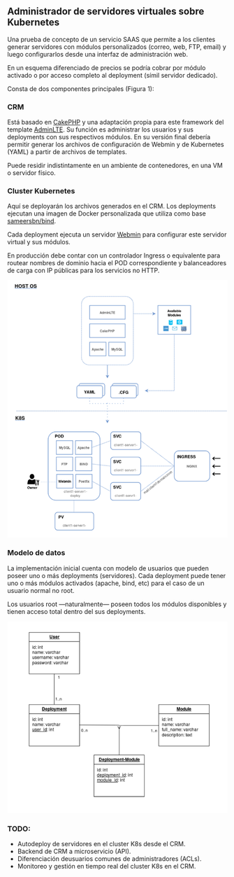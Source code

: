 Administrador de servidores virtuales sobre Kubernetes
------------------------------------------------------

Una prueba de concepto de un servicio SAAS que permite a los clientes generar servidores con módulos personalizados (correo, web, FTP, email) y luego configurarlos desde una interfaz de administración web.

En un esquema diferenciado de precios se podría cobrar por módulo activado o por acceso completo al deployment (símil servidor dedicado).

Consta de dos componentes principales (Figura 1):

### CRM

Está basado en [CakePHP](https://cakephp.org/) y una adaptación propia para este framework del template [AdminLTE](https://adminlte.io/). Su función es administrar los usuarios y sus deployments con sus respectivos módulos. En su versión final debería permitir generar los archivos de configuración de Webmin y de Kubernetes (YAML) a partir de archivos de templates.

Puede residir indistintamente en un ambiente de contenedores, en una VM o servidor físico.

### Cluster Kubernetes

Aquí se deployarán los archivos generados en el CRM. Los deployments ejecutan una imagen de Docker personalizada que utiliza como base [sameersbn/bind](https://github.com/sameersbn/docker-bind).

Cada deployment ejecuta un servidor [Webmin](http://www.webmin.com/) para configurar este servidor virtual y sus módulos.

En producción debe contar con un controlador Ingress o equivalente para routear nombres de dominio hacia el POD correspondiente y balanceadores de carga con IP públicas para los servicios no HTTP.

![Figura 1](https://github.com/paul21/um-sa/raw/master/img/struct.png)

### Modelo de datos

La implementación inicial cuenta con modelo de usuarios que pueden poseer uno o más deployments (servidores). Cada deployment puede tener uno o más módulos activados (apache, bind, etc) para el caso de un usuario normal no root.

Los usuarios root —naturalmente— poseen todos los módulos disponibles y tienen acceso total dentro del sus deployments.

![Figura 2](https://github.com/paul21/um-sa/raw/master/img/models.png)

### TODO:

* Autodeploy de servidores en el cluster K8s desde el CRM.
* Backend de CRM a microservicio (API).
* Diferenciación deusuarios comunes de administradores (ACLs).
* Monitoreo y gestión en tiempo real del cluster K8s en el CRM.